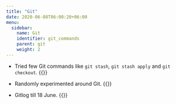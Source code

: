 ```yaml
---
title: "Git"
date: 2020-06-08T06:00:20+06:00
menu:
  sidebar:
    name: Git
    identifier: git_commands
    parent: git
    weight: 2
---
```


- Tried few Git commands like `git stash`, `git stash apply` and `git checkout`.
  {{<asciinema i3w43ACf8dTvhhiPdkEWbzt3p>}}

- Randomly experimented around Git.
  {{<asciinema J3d6Rwgf8DhQgjI3w8ZhxjvNJ>}}
  
- Gitlog till 18 June.
  {{<asciinema kn4Q3Scyl8ADvhbXsUliIP2zb>}}